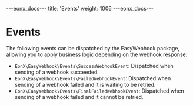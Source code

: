 ---eonx_docs---
title: 'Events'
weight: 1006
---eonx_docs---

# Events

The following events can be dispatched by the EasyWebhook package, allowing you to apply business logic depending on the
webhook response:

- `EonX\EasyWebhook\Events\SuccessWebhookEvent`: Dispatched when sending of a webhook succeeded.
- `EonX\EasyWebhook\Events\FailedWebhookEvent`: Dispatched when sending of a webhook failed and it is waiting to be
  retried.
- `EonX\EasyWebhook\Events\FinalFailedWebhookEvent`: Dispatched when sending of a webhook failed and it cannot be
  retried.
